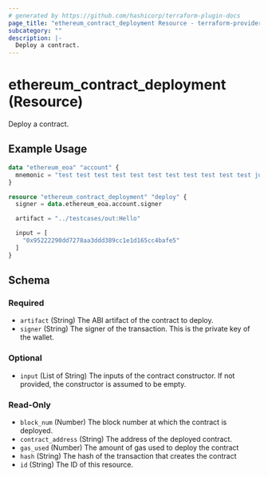 ```yaml
---
# generated by https://github.com/hashicorp/terraform-plugin-docs
page_title: "ethereum_contract_deployment Resource - terraform-provider-ethereum"
subcategory: ""
description: |-
  Deploy a contract.
---
```


# ethereum_contract_deployment (Resource)

Deploy a contract.

## Example Usage

```terraform
data "ethereum_eoa" "account" {
  mnemonic = "test test test test test test test test test test test junk"
}

resource "ethereum_contract_deployment" "deploy" {
  signer = data.ethereum_eoa.account.signer

  artifact = "../testcases/out:Hello"

  input = [
    "0x95222290dd7278aa3ddd389cc1e1d165cc4bafe5"
  ]
}
```

<!-- schema generated by tfplugindocs -->
## Schema

### Required

- `artifact` (String) The ABI artifact of the contract to deploy.
- `signer` (String) The signer of the transaction. This is the private key of the wallet.

### Optional

- `input` (List of String) The inputs of the contract constructor. If not provided, the constructor is assumed to be empty.

### Read-Only

- `block_num` (Number) The block number at which the contract is deployed.
- `contract_address` (String) The address of the deployed contract.
- `gas_used` (Number) The amount of gas used to deploy the contract
- `hash` (String) The hash of the transaction that creates the contract
- `id` (String) The ID of this resource.
